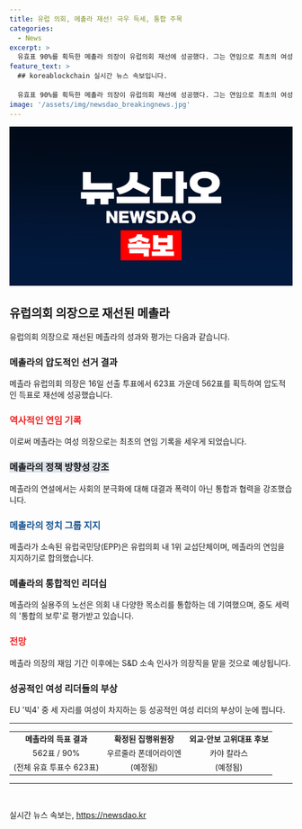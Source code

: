 ```yaml
---
title: 유럽 의회, 메촐라 재선! 극우 득세, 통합 주목
categories:
  - News
excerpt: >
  유효표 90%를 획득한 메촐라 의장이 유럽의회 재선에 성공했다. 그는 연임으로 최초의 여성 의장 연임 기록을 세우게 됐다. 소국 출신인 메촐라는 다양한 목소리를 통합하는 실용주의 로 인정받으며, 유럽의 회 선거 후 극우 세력의 대거 득세에 대응하기 위한 통합의 보루 역할을 수행한다. 또한, 소속 정치 그룹들이 잠정 합의하여 재임을 지지했으며, 의장직은 5년간으로 기한이 정해져 있다.
feature_text: >
  ## koreablockchain 실시간 뉴스 속보입니다.

  유효표 90%를 획득한 메촐라 의장이 유럽의회 재선에 성공했다. 그는 연임으로 최초의 여성 의장 연임 기록을 세우게 됐다. 소국 출신인 메촐라는 다양한 목소리를 통합하는 실용주의 로 인정받으며, 유럽의 회 선거 후 극우 세력의 대거 득세에 대응하기 위한 통합의 보루 역할을 수행한다. 또한, 소속 정치 그룹들이 잠정 합의하여 재임을 지지했으며, 의장직은 5년간으로 기한이 정해져 있다.
image: '/assets/img/newsdao_breakingnews.jpg'
---
```


<p><img src="/assets/img/newsdao_breakingnews.jpg" alt="koreablockchain 속보" /></p>

<h2 data-ke-size="size26">유럽의회 의장으로 재선된 메촐라</h2>

<p data-ke-size="size16">유럽의회 의장으로 재선된 메촐라의 성과와 평가는 다음과 같습니다.</p>

<h3>메촐라의 압도적인 선거 결과</h3>

<p data-ke-size="size16">메촐라 유럽의회 의장은 16일 선출 투표에서 623표 가운데 562표를 획득하여 압도적인 득표로 재선에 성공했습니다.</p>

<h3><b><span style="color: #ee2323;">역사적인 연임 기록</span></b></h3>

<p data-ke-size="size16">이로써 메촐라는 여성 의장으로는 최초의 연임 기록을 세우게 되었습니다.</p>

<h3><b><span style="background-color: #21538527;">메촐라의 정책 방향성 강조</span></b></h3>

<p data-ke-size="size16">메촐라의 연설에서는 사회의 분극화에 대해 대결과 폭력이 아닌 통합과 협력을 강조했습니다.</p>

<h3><b><span style="color: #1a5490;">메촐라의 정치 그룹 지지</span></b></h3>

<p data-ke-size="size16">메촐라가 소속된 유럽국민당(EPP)은 유럽의회 내 1위 교섭단체이며, 메촐라의 연임을 지지하기로 합의했습니다.</p>

<h3>메촐라의 통합적인 리더십</h3>

<p data-ke-size="size16">메촐라의 실용주의 노선은 의회 내 다양한 목소리를 통합하는 데 기여했으며, 중도 세력의 '통합의 보루'로 평가받고 있습니다.</p>

<h3><b><span style="color: #ee2323;">전망</span></b></h3>

<p data-ke-size="size16">메촐라 의장의 재임 기간 이후에는 S&D 소속 인사가 의장직을 맡을 것으로 예상됩니다.</p>

<h3>성공적인 여성 리더들의 부상</h3>

<p data-ke-size="size16">EU '빅4' 중 세 자리를 여성이 차지하는 등 성공적인 여성 리더의 부상이 눈에 띕니다.</p>

<hr data-ke-size="size16">

<table>
<tbody>
<tr>
<td style="text-align: center; height: 17px;"><b>메촐라의 득표 결과</b></td>
<td style="text-align: center; height: 17px;"><b>확정된 집행위원장</b></td>
<td style="text-align: center; height: 17px;"><b>외교·안보 고위대표 후보</b></td>
</tr>
<tr>
<td style="text-align: center; height: 17px;">562표 / 90%</td>
<td style="text-align: center; height: 17px;">우르줄라 폰데어라이엔</td>
<td style="text-align: center; height: 17px;">카야 칼라스</td>
</tr>
<tr>
<td style="text-align: center; height: 17px;">(전체 유효 투표수 623표)</td>
<td style="text-align: center; height: 17px;">(예정됨)</td>
<td style="text-align: center; height: 17px;">(예정됨)</td>
</tr>
</tbody>
</table>

<hr data-ke-size="size16">

<p data-ke-size="size16">&nbsp;</p>
실시간 뉴스 속보는, <a href="https://newsdao.kr" rel="dofollow">https://newsdao.kr</a>


